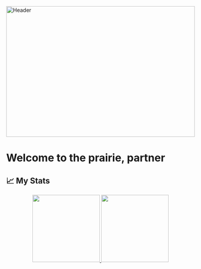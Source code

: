 <a href="https://github.com/Kveggjeter">
  <img src="https://i.imgur.com/tcoPz31.png" alt="Header" width="100%" height="350em" />
</a>

# Welcome to the prairie, partner

## &#x1f4c8; My Stats

<p align="center">
  <a href="https://github.com/Kveggjeter">
    <img height="180em" src="https://github-readme-stats.vercel.app/api?username=Kveggjeter&show_icons=true&line_height=27&count_private=true&title_color=ffffff&text_color=f0a875&icon_color=fcdc5b&bg_color=472c04"/>
  </a>
  <a href="https://github.com/Kveggjeter">
    <img height="180em" src="https://github-readme-stats.vercel.app/api/top-langs/?username=Kveggjeter&hide=html,css,tex&title_color=ffffff&text_color=c9cacc&icon_color=2bbc8a&bg_color=472c04&langs_count=4"/>
  </a>
</p>
